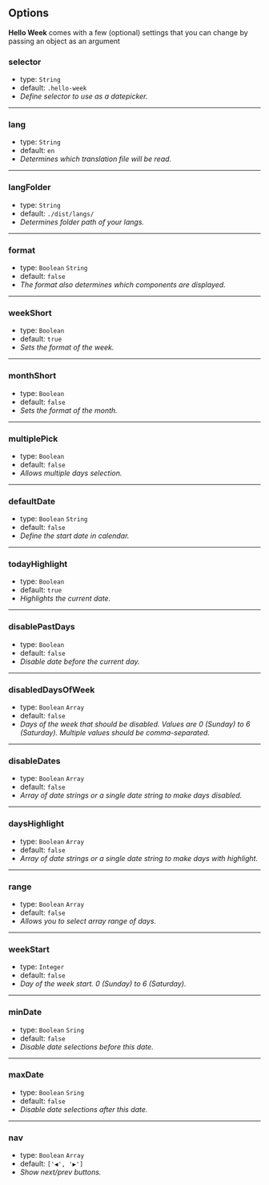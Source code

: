 ## Options
**Hello Week** comes with a few (optional) settings that you can change by passing an object as an argument

### selector
- type: `String`
- default: `.hello-week`
- _Define selector to use as a datepicker._
---

### lang
- type: `String`
- default: `en`
- _Determines which translation file will be read._
---

### langFolder
- type: `String`
- default: `./dist/langs/`
- _Determines folder path of your langs._
---

### format
- type: `Boolean` `String`
- default: `false`
- _The format also determines which components are displayed._
---

### weekShort
- type: `Boolean`
- default: `true`
- _Sets the format of the week._
---

### monthShort
- type: `Boolean`
- default: `false`
- _Sets the format of the month._
---

### multiplePick
- type: `Boolean`
- default: `false`
- _Allows multiple days selection._
---

### defaultDate
- type: `Boolean` `String`
- default: `false`
- _Define the start date in calendar._
---

### todayHighlight
- type: `Boolean`
- default: `true`
- _Highlights the current date._
---

### disablePastDays
- type: `Boolean`
- default: `false`
- _Disable date before the current day._
---

### disabledDaysOfWeek
- type: `Boolean` `Array`
- default: `false`
- _Days of the week that should be disabled. Values are 0 (Sunday) to 6 (Saturday). Multiple values should be comma-separated._
---

### disableDates
- type: `Boolean` `Array`
- default: `false`
- _Array of date strings or a single date string to make days disabled._
---

### daysHighlight
- type: `Boolean` `Array`
- default: `false`
- _Array of date strings or a single date string to make days with highlight._
---

### range
- type: `Boolean` `Array`
- default: `false`
- _Allows you to select array range of days._
---

### weekStart
- type: `Integer`
- default: `false`
- _Day of the week start. 0 (Sunday) to 6 (Saturday)._
---

### minDate
- type: `Boolean` `Sring`
- default: `false`
- _Disable date selections before this date._
---

### maxDate
- type: `Boolean` `Sring`
- default: `false`
- _Disable date selections after this date._
---

### nav
- type: `Boolean` `Array`
- default: `['◀', '▶']`
- _Show next/prev buttons._

